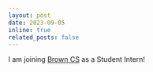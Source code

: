 ```yaml
---
layout: post
date: 2023-09-05
inline: true
related_posts: false
---
```


I am joining [Brown CS](https://cs.brown.edu/) as a Student Intern!

